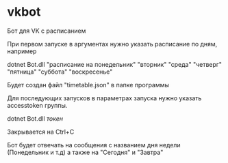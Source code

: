 # vkbot
Бот для VK с расписанием

При первом запуске в аргументах нужно указать расписание по дням, например

dotnet Bot.dll "расписание на понедельник" "вторник" "среда" "четверг" "пятница" "суббота" "воскресенье"

Будет создан файл "timetable.json" в папке программы

Для последующих запусков в параметрах запуска нужно указать accesstoken группы.

dotnet Bot.dll *токен*

Закрывается на Ctrl+C

Бот будет отвечать на сообщения с названием дня недели (Понедельник и т.д) а также на "Сегодня" и "Завтра"
